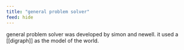 ```yaml
---
title: "general problem solver"
feed: hide
---
```


general problem solver was developed by simon and newell. it used a [[digraph]] as the model of the world. 